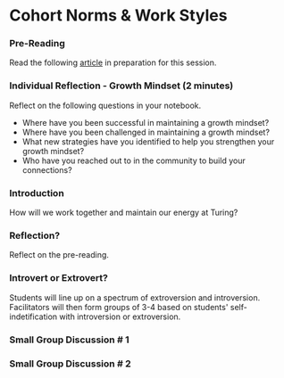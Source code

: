 # Cohort Norms & Work Styles

### Pre-Reading

Read the following [article](https://www.fastcompany.com/3016031/leadership-now/are-you-an-introvert-or-an-extrovert-and-what-it-means-for-your-career) in preparation for this session.

### Individual Reflection - Growth Mindset (2 minutes)

Reflect on the following questions in your notebook.

* Where have you been successful in maintaining a growth mindset?
* Where have you been challenged in maintaining a growth mindset?
* What new strategies have you identified to help you strengthen your growth mindset?
* Who have you reached out to in the community to build your connections?

### Introduction

How will we work together and maintain our energy at Turing?

### Reflection?

Reflect on the pre-reading.

### Introvert or Extrovert?

Students will line up on a spectrum of extroversion and introversion. Facilitators will then form groups of 3-4 based on students' self-indetification with introversion or extroversion.

### Small Group Discussion # 1

### Small Group Discussion # 2
